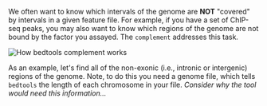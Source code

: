 <script>
import Execute from "$components/Execute.svelte";
import Image from "$components/Image.svelte";
import Link from "$components/Link.svelte";
</script>

We often want to know which intervals of the genome are **NOT** "covered" by intervals in a given feature file. For example, if you have a set of ChIP-seq peaks, you may also want to know which regions of the genome are not bound by the factor you assayed. The `complement` addresses this task.

<Image src="/data/bedtools-intro/complement-glyph.png" alt="How bedtools complement works" />

As an example, let's find all of the non-exonic (i.e., intronic or intergenic) regions of the genome. Note, to do this you need a <Link href="http://bedtools.readthedocs.org/en/latest/content/general-usage.html#genome-file-format">genome file</Link>, which tells `bedtools` the length of each chromosome in your file. _Consider why the tool would need this information..._

<Execute command="bedtools complement -i exons.bed -g genome.txt | head" />

